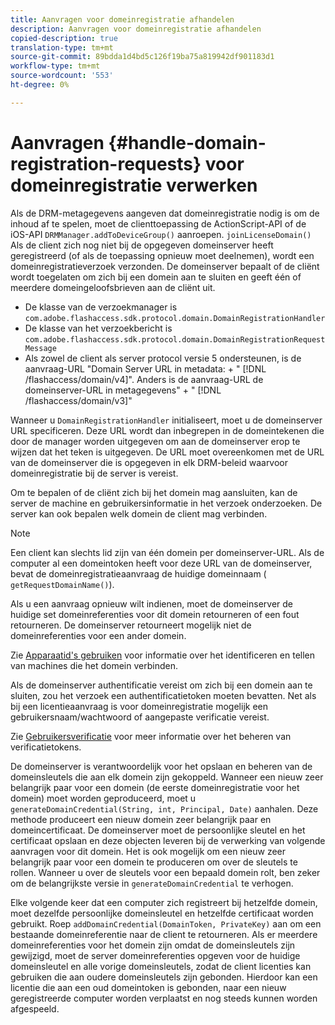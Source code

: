```yaml
---
title: Aanvragen voor domeinregistratie afhandelen
description: Aanvragen voor domeinregistratie afhandelen
copied-description: true
translation-type: tm+mt
source-git-commit: 89bdda1d4bd5c126f19ba75a819942df901183d1
workflow-type: tm+mt
source-wordcount: '553'
ht-degree: 0%

---
```



# Aanvragen {#handle-domain-registration-requests} voor domeinregistratie verwerken

Als de DRM-metagegevens aangeven dat domeinregistratie nodig is om de inhoud af te spelen, moet de clienttoepassing de ActionScript-API of de iOS-API `DRMManager.addToDeviceGroup()` aanroepen. `joinLicenseDomain()` Als de client zich nog niet bij de opgegeven domeinserver heeft geregistreerd (of als de toepassing opnieuw moet deelnemen), wordt een domeinregistratieverzoek verzonden. De domeinserver bepaalt of de cliënt wordt toegelaten om zich bij een domein aan te sluiten en geeft één of meerdere domeingeloofsbrieven aan de cliënt uit.

* De klasse van de verzoekmanager is `com.adobe.flashaccess.sdk.protocol.domain.DomainRegistrationHandler`
* De klasse van het verzoekbericht is `com.adobe.flashaccess.sdk.protocol.domain.DomainRegistrationRequestMessage`
* Als zowel de client als server protocol versie 5 ondersteunen, is de aanvraag-URL &quot;Domain Server URL in metadata: + &quot; [!DNL /flashaccess/domain/v4]&quot;. Anders is de aanvraag-URL de domeinserver-URL in metagegevens&quot; + &quot; [!DNL /flashaccess/domain/v3]&quot;

Wanneer u `DomainRegistrationHandler` initialiseert, moet u de domeinserver URL specificeren. Deze URL wordt dan inbegrepen in de domeintekenen die door de manager worden uitgegeven om aan de domeinserver erop te wijzen dat het teken is uitgegeven. De URL moet overeenkomen met de URL van de domeinserver die is opgegeven in elk DRM-beleid waarvoor domeinregistratie bij de server is vereist.

Om te bepalen of de cliënt zich bij het domein mag aansluiten, kan de server de machine en gebruikersinformatie in het verzoek onderzoeken. De server kan ook bepalen welk domein de client mag verbinden.

>[!NOTE]
>
>Een client kan slechts lid zijn van één domein per domeinserver-URL. Als de computer al een domeintoken heeft voor deze URL van de domeinserver, bevat de domeinregistratieaanvraag de huidige domeinnaam ( `getRequestDomainName()`).

Als u een aanvraag opnieuw wilt indienen, moet de domeinserver de huidige set domeinreferenties voor dit domein retourneren of een fout retourneren. De domeinserver retourneert mogelijk niet de domeinreferenties voor een ander domein.

Zie [Apparaatid&#39;s gebruiken](../../protecting-content/implementing-the-license-server/processing-drm-requests.md#use-machine-identifiers) voor informatie over het identificeren en tellen van machines die het domein verbinden.

Als de domeinserver authentificatie vereist om zich bij een domein aan te sluiten, zou het verzoek een authentificatietoken moeten bevatten. Net als bij een licentieaanvraag is voor domeinregistratie mogelijk een gebruikersnaam/wachtwoord of aangepaste verificatie vereist.

Zie [Gebruikersverificatie](../../protecting-content/implementing-the-license-server/processing-drm-requests.md#user-authentication) voor meer informatie over het beheren van verificatietokens.

De domeinserver is verantwoordelijk voor het opslaan en beheren van de domeinsleutels die aan elk domein zijn gekoppeld. Wanneer een nieuw zeer belangrijk paar voor een domein (de eerste domeinregistratie voor het domein) moet worden geproduceerd, moet u `generateDomainCredential(String, int, Principal, Date)` aanhalen. Deze methode produceert een nieuw domein zeer belangrijk paar en domeincertificaat. De domeinserver moet de persoonlijke sleutel en het certificaat opslaan en deze objecten leveren bij de verwerking van volgende aanvragen voor dit domein. Het is ook mogelijk om een nieuw zeer belangrijk paar voor een domein te produceren om over de sleutels te rollen. Wanneer u over de sleutels voor een bepaald domein rolt, ben zeker om de belangrijkste versie in `generateDomainCredential` te verhogen.

Elke volgende keer dat een computer zich registreert bij hetzelfde domein, moet dezelfde persoonlijke domeinsleutel en hetzelfde certificaat worden gebruikt. Roep `addDomainCredential(DomainToken, PrivateKey)` aan om een bestaande domeinreferentie naar de client te retourneren. Als er meerdere domeinreferenties voor het domein zijn omdat de domeinsleutels zijn gewijzigd, moet de server domeinreferenties opgeven voor de huidige domeinsleutel en alle vorige domeinsleutels, zodat de client licenties kan gebruiken die aan oudere domeinsleutels zijn gebonden. Hierdoor kan een licentie die aan een oud domeintoken is gebonden, naar een nieuw geregistreerde computer worden verplaatst en nog steeds kunnen worden afgespeeld.
